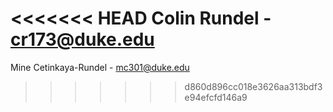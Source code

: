 <<<<<<< HEAD
Colin Rundel - cr173@duke.edu
=======
Mine Cetinkaya-Rundel - mc301@duke.edu
>>>>>>> d860d896cc018e3626aa313bdf3e94efcfd146a9
